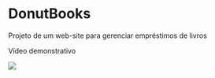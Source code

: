# DonutBooks
Projeto de um web-site para gerenciar empréstimos de livros

Vídeo demonstrativo

[![](http://i3.ytimg.com/vi/qGC6Qsyb_Hk/hqdefault.jpg)](https://youtu.be/qGC6Qsyb_Hk)
